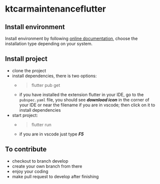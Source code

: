 # ktcarmaintenanceflutter

## Install environment

Install environment by following [online documentation](https://docs.flutter.dev/get-started/install), choose the installation type depending on your system.

## Install project

- clone the project
- install dependencies, there is two options:
  - > flutter pub get
  - if you have installed the extension flutter in your IDE, go to the `pubspec.yaml` file, you should see ***download icon*** in the corner of your IDE or near the filename if you are in vscode; then click on it to install dependencies
- start project:
  - > flutter run
  - if you are in vscode just type ***F5***

## To contribute

- checkout to branch develop
- create your own branch from there
- enjoy your coding
- make pull request to develop after finishing


